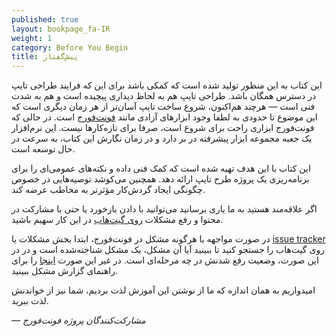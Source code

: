 ```yaml
---
published: true
layout: bookpage_fa-IR
weight: 1
category: Before You Begin
title: پیش‌گفتار
---
```


این کتاب به این منظور تولید شده است که کمکی باشد برای این که فرایند طراحی تایپ در دسترس همگان باشد.
طراحی تایپ هم به لحاظ دیداری پیچیده است و هم به شدت فنی است
&mdash;
هرچند هم‌اکنون، شروع ساخت تایپ آسان‌تر از هر زمان دیگری است
که این موضوع تا حدودی به لطفا وجود ابزارهای آزادی مانند [فونت‌فورج] است.
در حالی که فونت‌فورج ابزاری راحت برای شروع است، صرفا برای تازه‌کارها نیست.
این نرم‌افزار یک جعبه مجموعه ابزار پیشرفته در بر دارد
و در زمان نگارش این کتاب، به سرعت در حال توسعه است.
 
این کتاب با این هدف تهیه شده است که کمک فنی داده
و نکته‌های عمومی‌ای را برای برنامه‌ریزی یک پروژه طرح تایپ ارائه دهد.
همچنین می‌کوشد توصیه‌هایی در خصوص چگونگی ایجاد گردش‌کار مؤثرتر به مخاطب عرضه کند.

اگر علاقه‌مند هستید به ما یاری برسانید می‌توانید با دادن بازخورد یا حتی با مشارکت در محتوا و رفع مشکلات [روی گیت‌هاب] در این کار سهیم باشید.

در صورت مواجهه با هرگونه مشکل در فونت‌فورج، ابتدا بخش مشکلات یا
[issue tracker]
روی گیت‌هاب را جستجو کنید تا ببینید آیا آن مشکل، یک مشکل شناخته‌شده است و در در این صورت، وضعیت رفع شدنش در چه مرحله‌ای است.
در غیر این صورت [اینجا][bug] را برای راهنمای گزارش مشکل ببینید.

امیدواریم به همان اندازه که ما از نوشتن این آموزش لذت بردیم، شما نیز از خواندنش لذت ببرید.

*&mdash; مشارکت‌کنندگان پروژه فونت‌فورج*

[فونت‌فورج]: http://fontforge.github.io/
[روی گیت‌هاب]: https://github.com/fontforge/designwithfontforge.com/
[issue tracker]: https://github.com/fontforge/fontforge/issues
[bug]: When_Things_Go_Wrong_With_Fontforge_Itself.html

